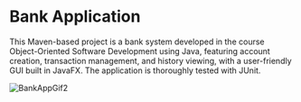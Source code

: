 # Bank Application
This Maven-based project is a bank system developed in the course Object-Oriented Software Development using Java, featuring account creation, transaction management, and history viewing, with a user-friendly GUI built in JavaFX.
The application is thoroughly tested with JUnit.

![BankAppGif2](https://github.com/yannik2002/BankApp/assets/99982800/21cd1224-bcd7-4436-a1a2-e9877c202beb)

